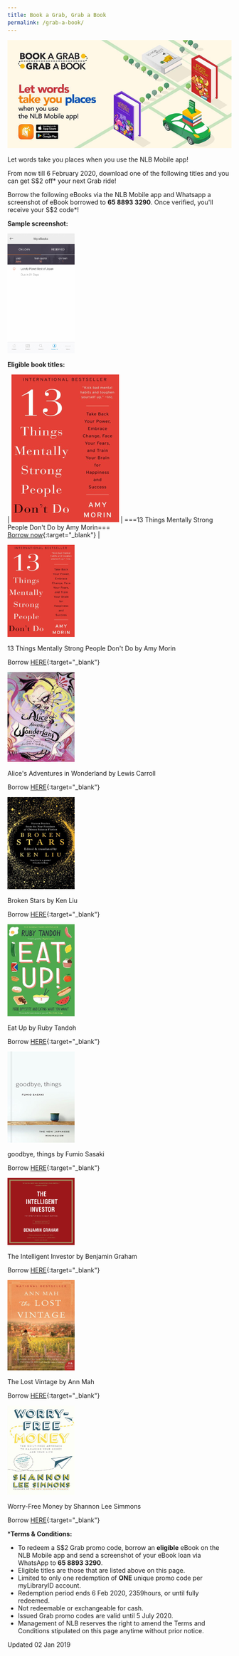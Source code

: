 ```yaml
---
title: Book a Grab, Grab a Book
permalink: /grab-a-book/
---
```


![banner Grab](\images\Grab1.png)

Let words take you places when you use the NLB Mobile app!

From now till 6 February 2020, download one of the following titles and you can get S$2 off* your next Grab ride!

Borrow the following eBooks via the NLB Mobile app and Whatsapp a screenshot of eBook borrowed to **65 8893 3290**. Once verified, you'll receive your S$2 code*!

**Sample screenshot:**

<img src="/images/Grab2.png" style="width:30%" alt="sample screenshot"/>

**Eligible book titles:** 

| ![13 Things](\images\13things.png) | ===13 Things Mentally Strong People Don't Do by Amy Morin===<br>[Borrow now](https://eresources.nlb.gov.sg/ereads/proxy?id=2e57a811-62c3-4a0a-9adc-cb77e38dcfd9){:target="_blank"} |

<img src="/images/13things.png" style="width:30%" alt="13 Things Mentally Strong People Don't Do" />

13 Things Mentally Strong People Don't Do by Amy Morin

Borrow [HERE](https://eresources.nlb.gov.sg/ereads/proxy?id=2e57a811-62c3-4a0a-9adc-cb77e38dcfd9){:target="_blank"}



<img src="/images/alice.png" style="width:30%" alt="Alice's Adventures in Wonderland" />

Alice's Adventures in Wonderland by Lewis Carroll

Borrow [HERE](https://eresources.nlb.gov.sg/ereads/proxy?id=c280e18d-9cbd-4f5e-bee9-4c28f7aac55b){:target="_blank"}



<img src="/images/brokenstars.png" style="width:30%" alt="Broken Stars" />

Broken Stars by Ken Liu

Borrow [HERE](https://eresources.nlb.gov.sg/ereads/proxy?id=68f20880-d1f5-4c34-b1f4-004820ebb1d4){:target="_blank"}



<img src="/images/eatup.png" style="width:30%" alt="Eat Up" />

Eat Up by Ruby Tandoh

Borrow [HERE](https://eresources.nlb.gov.sg/ereads/proxy?id=8e24dd4a-c17c-4e14-9fe7-20f58078cc78){:target="_blank"}



<img src="/images/goodbye.png" style="width:30%" alt="goodbye, things" />

goodbye, things by Fumio Sasaki

Borrow [HERE](https://eresources.nlb.gov.sg/ereads/proxy?id=ccecdea9-291f-41e7-9d9c-1972dca23c1a){:target="_blank"}



<img src="/images/intel.jpg" style="width:30%" alt="The Intelligent Investor" />

The Intelligent Investor by Benjamin Graham

Borrow [HERE](https://eresources.nlb.gov.sg/ereads/proxy?id=6e091c8e-25cd-4def-b382-898c78ede92a){:target="_blank"}



<img src="/images/lostvintage.png" style="width:30%" alt="The Lost Vintage" />

The Lost Vintage by Ann Mah

Borrow [HERE](https://eresources.nlb.gov.sg/ereads/proxy?id=848a6e70-2973-443c-a947-8f9efa0b207f){:target="_blank"}



<img src="/images/worryfree.png" style="width:30%" alt="Worry-Free Money" />

Worry-Free Money by Shannon Lee Simmons

Borrow [HERE](https://eresources.nlb.gov.sg/ereads/proxy?id=c1f136fb-f615-41ce-b264-0745fc5f9a78){:target="_blank"}



***Terms & Conditions:**

*  To redeem a S$2 Grab promo code, borrow an **eligible** eBook on the NLB Mobile app and send a screenshot of your eBook loan via WhatsApp to **65 8893 3290**. 
* Eligible titles are those that are listed above on this page. 
* Limited to only one redemption of **ONE** unique promo code per myLibraryID account.
* Redemption period ends 6 Feb 2020, 2359hours, or until fully redeemed. 
* Not redeemable or exchangeable for cash. 
* Issued Grab promo codes are valid until 5 July 2020.
* Management of NLB reserves the right to amend the Terms and Conditions stipulated on this page anytime without prior notice.



Updated 02 Jan 2019